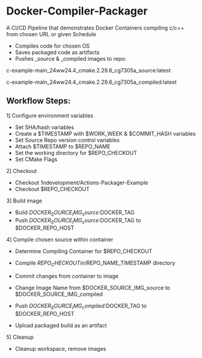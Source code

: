 # Docker-Compiler-Packager
A CI/CD Pipeline that demonstrates Docker Containers compiling c/c++ from chosen URL or given Schedule

- Compiles code for chosen OS
- Saves packaged code as artifacts
- Pushes _source & _compiled images to repo:

c-example-main_24ww24.4_cmake.2.29.6_cg7305a_source:latest

c-example-main_24ww24.4_cmake.2.29.6_cg7305a_compiled:latest

## Workflow Steps:
1] Configure environment variables
- Set SHA/hash variables
- Create a $TIMESTAMP with $WORK_WEEK & $COMMIT_HASH variables
- Set Source Repo version control variables
- Attach $TIMESTAMP to $REPO_NAME
- Set the working directory for $REPO_CHECKOUT
- Set CMake Flags

2] Checkout
- Checkout 1ndevelopment/Actions-Packager-Example
- Checkout $REPO_CHECKOUT

3] Build image
- Build $DOCKER_SOURCE_IMG_source:$DOCKER_TAG
- Push $DOCKER_SOURCE_IMG_source:$DOCKER_TAG to $DOCKER_REPO_HOST

4] Compile chosen source within container
- Determine Compiling Container for $REPO_CHECKOUT
- Compile $REPO_CHECKOUT in /$REPO_NAME_TIMESTAMP directory

- Commit changes from container to image
- Change Image Name from $DOCKER_SOURCE_IMG_source to $DOCKER_SOURCE_IMG_compiled

- Push $DOCKER_SOURCE_IMG_compiled:$DOCKER_TAG to $DOCKER_REPO_HOST
- Upload packaged build as an artifact

5] Cleanup

- Cleanup workspace, remove images
